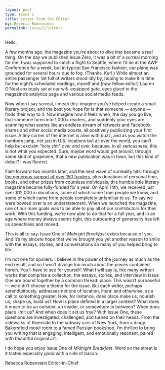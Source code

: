 ```yaml
---
layout: post
type: Issue 1
title: Letter from the Editor
by: Rebecca Rubenstein
permalink: issue/1/letter/
---
```


Hello, 

A few months ago, the magazine you’re about to dive into became a real thing. On the day we published Issue Zero, it was a bit of a surreal morning for me. I was supposed to catch a flight to Seattle, where I’d be at the AWP Conference for a week, but in typical San Francisco fashion, our plane was grounded for several hours due to fog. (Thanks, Karl.) While almost an entire passenger list full of writers stood idly by, hoping to make it in time for the night’s scheduled readings, myself and (now fellow editor) Lauren O’Neal anxiously sat at our wifi-equipped gate, eyes glued to the magazine’s analytics page and various social media feeds. 

Now when I say surreal, I mean this: imagine you’ve helped create a small literary project, and the best you hope for is that someone — anyone — finds their way to it. Now imagine how it feels when, the day you go live, that someone turns into 1,000+ readers, and suddenly your eyes are scanning what seems like an endless stream of retweets and Facebook shares and other social media boosts, all positively publicizing your first issue. A tiny corner of the internet is alive with buzz, and as you watch the numbers jump, not just in U.S. locations but all over the world, you can’t help but exclaim “holy shit” over and over, because, in all seriousness, this is not what you expected. Sure, maybe word would get around, through some kind of grapevine, that a new publication was in town, but this kind of debut? I was floored.

Fast-forward two months later, and the next wave of surreality hits: through [the generous support of over 150 funders](/thanks/), plus donations of personal time, books, and other prizes from countless individuals, this humble little literary magazine became fully-funded for a year. On April 14th, we received just over $12,000 in donations, some of which came from people we knew, and some of which came from people completely unfamiliar to us. To say we were bowled over is an understatement. When we launched the magazine, one of our main goals was to be able to pay all of our contributors for their work. With this funding, we’re now able to do that for a full year, and in an age where money always seems tight, this outpouring of generosity has left us speechless and moved. 

This is all to say: Issue One of <cite>Midnight Breakfast</cite> exists because of you. And it’s my sincere hope that we’ve brought you yet another reason to smile with the essays, stories, and conversations so many of you helped bring to life. 

I’m not one for spoilers. I believe in the power of the journey as much as the end result, and so I won’t divulge too much about the pieces contained herein. You’ll have to see for yourself. What I will say is, like many written works that comprise a collection, the essays, stories, and interview in Issue One are bound together by a common thread: place. This wasn’t purposeful — we didn’t choose a theme for the issue. But each writer, perhaps serendipitously, addresses notions of location, literal and otherwise, as a call to something greater. How, for instance, does place make us, nourish us, shape us, build us? How is place defined in a larger context? What does it mean to be an outsider, an insider, or somewhere in between? When does place limit us? And when does it set us free? With Issue One, these questions are investigated, challenged, and turned on their heads. From the sidewalks of Riverside to the subway cars of New York, from a dingy Bakersfield motel room to a famed Parisian bookshop, I’m thrilled to bring you writing that is engaging, intelligent, and emotionally resonant, paired with beautiful original art.

I do hope you enjoy Issue One of <cite>Midnight Breakfast</cite>. Word on the street is it tastes especially good with a side of bacon. 

Rebecca Rubenstein
Editor-in-Chief
